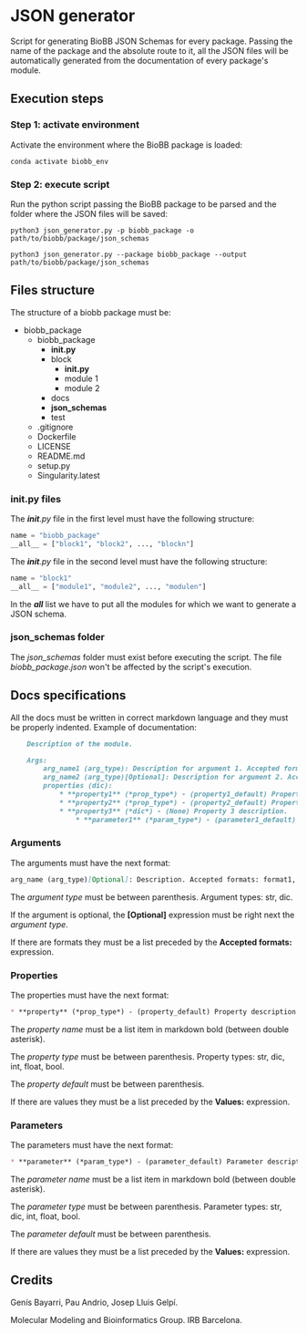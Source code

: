 # JSON generator

Script for generating BioBB JSON Schemas for every package. Passing the name of the package and the absolute route to it, all the JSON files will be automatically generated from the documentation of every package's module.

## Execution steps

### Step 1: activate environment

Activate the environment where the BioBB package is loaded:

```Shell
conda activate biobb_env
```

### Step 2: execute script

Run the python script passing the BioBB package to be parsed and the folder where the JSON files will be saved:

```Shell
python3 json_generator.py -p biobb_package -o path/to/biobb/package/json_schemas
```

```Shell
python3 json_generator.py --package biobb_package --output path/to/biobb/package/json_schemas
```

## Files structure

The structure of a biobb package must be:

* biobb_package
	* biobb_package
		* **__init__.py**
		* block
			* **__init__.py**
			* module 1
			* module 2
		* docs
		* **json_schemas**
		* test
	* .gitignore
	* Dockerfile
	* LICENSE
	* README.md
	* setup.py
	* Singularity.latest

### __init__.py files

The *__init__.py* file in the first level must have the following structure:

```Python
name = "biobb_package"
__all__ = ["block1", "block2", ..., "blockn"]
```

The *__init__.py* file in the second level must have the following structure:

```Python
name = "block1"
__all__ = ["module1", "module2", ..., "modulen"]
```

In the *__all__* list we have to put all the modules for which we want to generate a JSON schema.

### json_schemas folder

The *json_schemas* folder must exist before executing the script. The file *biobb_package.json* won't be affected by the script's execution.

## Docs specifications

All the docs must be written in correct markdown language and they must be properly indented. Example of documentation:

```Markdown
	Description of the module.

	Args:
        arg_name1 (arg_type): Description for argument 1. Accepted formats: format1, format2, format3.
        arg_name2 (arg_type)[Optional]: Description for argument 2. Accepted formats: format1, format2.
        properties (dic):
            * **property1** (*prop_type*) - (property1_default) Property 1 description.
            * **property2** (*prop_type*) - (property2_default) Property 2 description. Values: value1, value2, value3.
            * **property3** (*dic*) - (None) Property 3 description.
                * **parameter1** (*param_type*) - (parameter1_default) Parameter 1 description. Values: value1, value2, value3.
```

### Arguments

The arguments must have the next format:

```Markdown
arg_name (arg_type)[Optional]: Description. Accepted formats: format1, format2, format3.
```

The *argument type* must be between parenthesis. Argument types: str, dic.

If the argument is optional, the **[Optional]** expression must be right next the *argument type*.

If there are formats they must be a list preceded by the **Accepted formats:** expression.

### Properties

The properties must have the next format:

```Markdown
* **property** (*prop_type*) - (property_default) Property description. Values: value1, value2, value3.
```

The *property name* must be a list item in markdown bold (between double asterisk).

The *property type* must be between parenthesis. Property types: str, dic, int, float, bool.

The *property default* must be between parenthesis.

If there are values they must be a list preceded by the **Values:** expression.

### Parameters

The parameters must have the next format:

```Markdown
* **parameter** (*param_type*) - (parameter_default) Parameter description. Values: value1, value2, value3.
```

The *parameter name* must be a list item in markdown bold (between double asterisk).

The *parameter type* must be between parenthesis. Parameter types: str, dic, int, float, bool.

The *parameter default* must be between parenthesis.

If there are values they must be a list preceded by the **Values:** expression.

## Credits

Genís Bayarri, Pau Andrio, Josep Lluis Gelpí.

Molecular Modeling and Bioinformatics Group. IRB Barcelona.